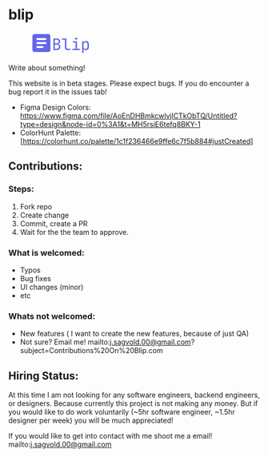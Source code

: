 # blip
<svg width="162" height="48" viewBox="0 0 162 48" fill="none" xmlns="http://www.w3.org/2000/svg">
<path d="M80 3H52C49.8 3 48 4.8 48 7V35C48 37.2 49.8 39 52 39H80C82.2 39 84 37.2 84 35V7C84 4.8 82.2 3 80 3ZM68 31H58C56.9 31 56 30.1 56 29C56 27.9 56.9 27 58 27H68C69.1 27 70 27.9 70 29C70 30.1 69.1 31 68 31ZM74 23H58C56.9 23 56 22.1 56 21C56 19.9 56.9 19 58 19H74C75.1 19 76 19.9 76 21C76 22.1 75.1 23 74 23ZM74 15H58C56.9 15 56 14.1 56 13C56 11.9 56.9 11 58 11H74C75.1 11 76 11.9 76 13C76 14.1 75.1 15 74 15Z" fill="#6466E9"/>
<path d="M89.976 35V11.64H96.6C98.7333 11.64 100.397 12.1733 101.592 13.24C102.808 14.3067 103.416 15.7893 103.416 17.688C103.416 18.7547 103.192 19.6827 102.744 20.472C102.296 21.2613 101.656 21.8693 100.824 22.296C100.013 22.7227 99.032 22.9253 97.88 22.904V22.424C99.1173 22.4027 100.184 22.6373 101.08 23.128C101.997 23.6187 102.701 24.3227 103.192 25.24C103.704 26.1573 103.96 27.2453 103.96 28.504C103.96 29.8267 103.683 30.9787 103.128 31.96C102.573 32.9413 101.784 33.6987 100.76 34.232C99.736 34.744 98.5093 35 97.08 35H89.976ZM92.792 32.408H96.76C98.104 32.408 99.16 32.056 99.928 31.352C100.717 30.6267 101.112 29.6453 101.112 28.408C101.112 27.128 100.717 26.0933 99.928 25.304C99.16 24.4933 98.104 24.088 96.76 24.088H92.792V32.408ZM92.792 21.592H96.568C97.8053 21.592 98.776 21.2613 99.48 20.6C100.205 19.9387 100.568 19.0427 100.568 17.912C100.568 16.7813 100.216 15.8853 99.512 15.224C98.808 14.5627 97.8373 14.232 96.6 14.232H92.792V21.592ZM118.188 35C117.164 35 116.268 34.7973 115.5 34.392C114.732 33.9867 114.134 33.4107 113.708 32.664C113.281 31.9173 113.068 31.0427 113.068 30.04V14.264H107.148V11.64H115.948V30.04C115.948 30.7653 116.15 31.3413 116.556 31.768C116.961 32.1733 117.505 32.376 118.188 32.376H123.788V35H118.188ZM128.095 35V32.376H134.335V20.024H128.895V17.4H137.215V32.376H143.135V35H128.095ZM135.455 14.232C134.751 14.232 134.196 14.0507 133.791 13.688C133.386 13.3253 133.183 12.8347 133.183 12.216C133.183 11.576 133.386 11.0747 133.791 10.712C134.196 10.328 134.751 10.136 135.455 10.136C136.159 10.136 136.714 10.328 137.119 10.712C137.524 11.0747 137.727 11.576 137.727 12.216C137.727 12.8347 137.524 13.3253 137.119 13.688C136.714 14.0507 136.159 14.232 135.455 14.232ZM147.507 40.76V17.4H150.387V20.76H150.963L150.387 21.432C150.387 20.088 150.824 19.032 151.699 18.264C152.595 17.4747 153.768 17.08 155.219 17.08C156.989 17.08 158.397 17.6667 159.443 18.84C160.509 19.992 161.043 21.5813 161.043 23.608V28.76C161.043 30.104 160.797 31.2667 160.307 32.248C159.837 33.2293 159.165 33.9867 158.291 34.52C157.437 35.0533 156.413 35.32 155.219 35.32C153.789 35.32 152.627 34.9253 151.731 34.136C150.835 33.3467 150.387 32.2907 150.387 30.968L150.963 31.64H150.323L150.387 35.64V40.76H147.507ZM154.259 32.824C155.475 32.824 156.424 32.4613 157.107 31.736C157.811 31.0107 158.163 29.9653 158.163 28.6V23.8C158.163 22.4347 157.811 21.3893 157.107 20.664C156.424 19.9387 155.475 19.576 154.259 19.576C153.085 19.576 152.147 19.9493 151.443 20.696C150.739 21.4427 150.387 22.4773 150.387 23.8V28.6C150.387 29.9227 150.739 30.9573 151.443 31.704C152.147 32.4507 153.085 32.824 154.259 32.824Z" fill="#6466E9"/>
</svg>

Write about something!

This website is in beta stages. Please expect bugs. If you do encounter a bug report it in the issues tab!

* Figma Design Colors: https://www.figma.com/file/AoEnDHBmkcwlvjlCTkObTQ/Untitled?type=design&node-id=0%3A1&t=MH5rsiE6tefq8BKY-1
* ColorHunt Palette: [https://colorhunt.co/palette/1c1f236466e9ffe6c7f5b884#justCreated]


## Contributions:

### Steps:
1. Fork repo
2. Create change
3. Commit, create a PR
4. Wait for the the team to approve.

### What is welcomed:
* Typos
* Bug fixes
* UI changes (minor)
* etc

### Whats not welcomed:
* New features ( I want to create the new features, because of just QA)
* Not sure? Email me! mailto:j.sagvold.00@gmail.com?subject=Contributions%20On%20Blip.com

## Hiring Status:
At this time I am not looking for any software engineers, backend engineers, or designers. Because currently this project is not making any money. But if you would like to do work voluntarily (~5hr software engineer, ~1.5hr designer per week) you will be much appreciated!

If you would like to get into contact with me shoot me a email! mailto:j.sagvold.00@gmail.com
